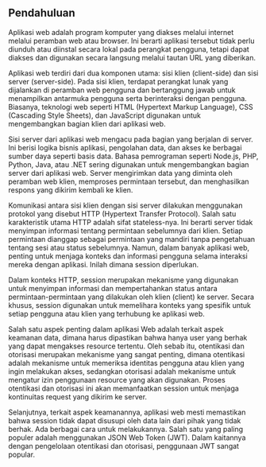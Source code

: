 ## Pendahuluan

Aplikasi web adalah program komputer yang diakses melalui internet melalui peramban web atau browser. Ini berarti aplikasi tersebut tidak perlu diunduh atau diinstal secara lokal pada perangkat pengguna, tetapi dapat diakses dan digunakan secara langsung melalui tautan URL yang diberikan.

Aplikasi web terdiri dari dua komponen utama: sisi klien (client-side) dan sisi server (server-side). Pada sisi klien, terdapat perangkat lunak yang dijalankan di peramban web pengguna dan bertanggung jawab untuk menampilkan antarmuka pengguna serta berinteraksi dengan pengguna. Biasanya, teknologi web seperti HTML (Hypertext Markup Language), CSS (Cascading Style Sheets), dan JavaScript digunakan untuk mengembangkan bagian klien dari aplikasi web.

Sisi server dari aplikasi web mengacu pada bagian yang berjalan di server. Ini berisi logika bisnis aplikasi, pengolahan data, dan akses ke berbagai sumber daya seperti basis data. Bahasa pemrograman seperti Node.js, PHP, Python, Java, atau .NET sering digunakan untuk mengembangkan bagian server dari aplikasi web. Server mengirimkan data yang diminta oleh peramban web klien, memproses permintaan tersebut, dan menghasilkan respons yang dikirim kembali ke klien. 

Komunikasi antara sisi klien dengan sisi server dilakukan menggunakan protokol yang disebut HTTP (Hypertext Transfer Protocol). Salah satu karakteristik utama HTTP adalah sifat stateless-nya. Ini berarti server tidak menyimpan informasi tentang permintaan sebelumnya dari klien. Setiap permintaan dianggap sebagai permintaan yang mandiri tanpa pengetahuan tentang sesi atau status sebelumnya. Namun, dalam banyak aplikasi web, penting untuk menjaga konteks dan informasi pengguna selama interaksi mereka dengan aplikasi. Inilah dimana session diperlukan.

Dalam konteks HTTP, session merupakan mekanisme yang digunakan untuk menyimpan informasi dan mempertahankan status antara permintaan-permintaan yang dilakukan oleh klien (client) ke server. Secara khusus, session digunakan untuk memelihara konteks yang spesifik untuk setiap pengguna atau klien yang terhubung ke aplikasi web.

Salah satu aspek penting dalam aplikasi Web adalah terkait aspek keamanan data, dimana harus dipastikan bahwa hanya user yang berhak yang dapat mengakses resource tertentu. Oleh sebab itu, otentikasi dan otorisasi merupakan mekanisme yang sangat penting, dimana otentikasi adalah mekanisme untuk memeriksa identitas pengguna atau klien yang ingin melakukan akses, sedangkan otorisasi adalah mekanisme untuk mengatur izin penggunaan resource yang akan digunakan. Proses otentikasi dan otorisasi ini akan memanfaatkan session untuk menjaga kontinuitas request yang dikirim ke server. 

Selanjutnya, terkait aspek keamanannya, aplikasi web mesti memastikan bahwa session tidak dapat disusupi oleh data lain dari pihak yang tidak berhak. Ada berbagai cara untuk melakukannya. Salah satu yang paling populer adalah menggunakan JSON Web Token (JWT).
Dalam kaitannya dengan pengelolaan otentikasi dan otorisasi, penggunaan JWT sangat popular. 